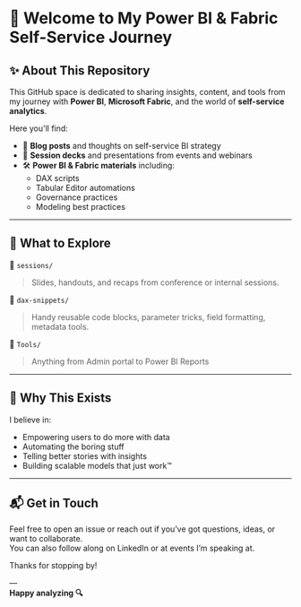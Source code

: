 # 👋 Welcome to My Power BI & Fabric Self-Service Journey


## ✨ About This Repository

This GitHub space is dedicated to sharing insights, content, and tools from my journey with **Power BI**, **Microsoft Fabric**, and the world of **self-service analytics**.

Here you'll find:

- 🧠 **Blog posts** and thoughts on self-service BI strategy  
- 🎤 **Session decks** and presentations from events and webinars  
- 🛠 **Power BI & Fabric materials** including:
  - DAX scripts
  - Tabular Editor automations
  - Governance practices
  - Modeling best practices

---

## 🧭 What to Explore

📂 `sessions/`  
> Slides, handouts, and recaps from conference or internal sessions.

📂 `dax-snippets/`  
> Handy reusable code blocks, parameter tricks, field formatting, metadata tools.

📂 `Tools/`  
> Anything from Admin portal to Power BI Reports

---

## 🚀 Why This Exists

I believe in:
- Empowering users to do more with data  
- Automating the boring stuff  
- Telling better stories with insights  
- Building scalable models that just work™

---

## 📬 Get in Touch

Feel free to open an issue or reach out if you’ve got questions, ideas, or want to collaborate.  
You can also follow along on LinkedIn or at events I’m speaking at.

Thanks for stopping by!

—  
**Happy analyzing 🔍**
